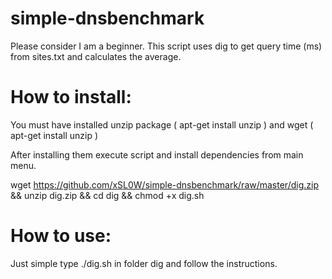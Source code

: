 # simple-dnsbenchmark
Please consider I am a beginner.
This script uses dig to get query time (ms) from sites.txt and calculates the average.

# How to install:
You must have installed unzip package ( apt-get install unzip ) and wget ( apt-get install unzip )

After installing them execute script and install dependencies from main menu.

wget https://github.com/xSL0W/simple-dnsbenchmark/raw/master/dig.zip && unzip dig.zip && cd dig && chmod +x dig.sh

# How to use:
Just simple type ./dig.sh in folder dig and follow the instructions.
